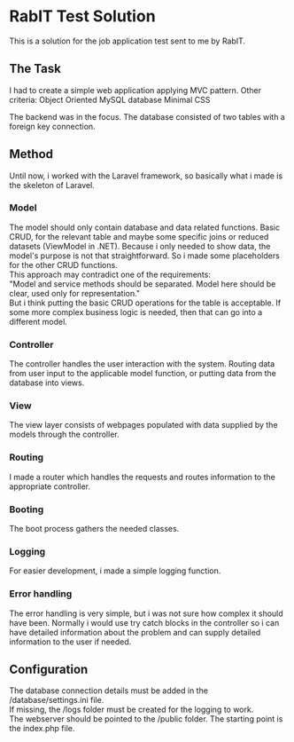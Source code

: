 # RabIT Test Solution
This is a solution for the job application test sent to me by RabIT.

## The Task
I had to create a simple web application applying MVC pattern. 
Other criteria:
    Object Oriented
    MySQL database
    Minimal CSS
    
The backend was in the focus. The database consisted of two tables with a foreign key connection.

## Method
Until now, i worked with the Laravel framework, so basically what i made is the skeleton of Laravel.

### Model
The model should only contain database and data related functions. Basic CRUD, for the relevant table and maybe some specific joins or reduced datasets (ViewModel in .NET). Because i only needed to show data, the model's purpose is not that straightforward. So i made some placeholders for the other CRUD functions.\
This approach may contradict one of the requirements:\
"Model and service methods should be separated. Model here should be clear, used only for representation."\
But i think putting the basic CRUD operations for the table is acceptable. If some more complex business logic is needed, then that can go into a different model.

### Controller
The controller handles the user interaction with the system. Routing data from user input to the applicable model function, or putting data from the database into views.

### View
The view layer consists of webpages populated with data supplied by the models through the controller.

### Routing
I made a router which handles the requests and routes information to the appropriate controller.

### Booting
The boot process gathers the needed classes.

### Logging
For easier development, i made a simple logging function.

### Error handling
The error handling is very simple, but i was not sure how complex it should have been. Normally i would use try catch blocks in the controller so i can have detailed information about the problem and can supply detailed information to the user if needed.

## Configuration
The database connection details must be added in the /database/settings.ini file.\
If missing, the /logs folder must be created for the logging to work.\
The webserver should be pointed to the /public folder. The starting point is the index.php file.
